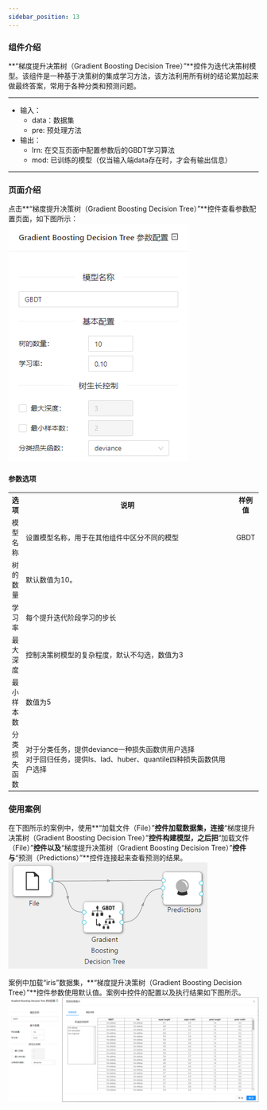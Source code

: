 ```yaml
---
sidebar_position: 13
---
```

### 组件介绍
**“梯度提升决策树（Gradient Boosting Decision Tree）”**控件为迭代决策树模型。该组件是一种基于决策树的集成学习方法，该方法利用所有树的结论累加起来做最终答案，常用于各种分类和预测问题。
<hr/>

- 输入：
  - data：数据集
  - pre: 预处理方法
- 输出：
  - lrn: 在交互页面中配置参数后的GBDT学习算法
  - mod: 已训练的模型（仅当输入端data存在时，才会有输出信息）

<hr/>


### 页面介绍
点击**“梯度提升决策树（Gradient Boosting Decision Tree）”**控件查看参数配置页面，如下图所示：  
[ ![](/img/aistudio/model/gbdt/param.png) ](/img/aistudio/model/gbdt/param.png)

#### 参数选项
<table>
  <tr>
    <th>选项</th>
    <th width="650">说明</th>
    <th>样例值</th>
  </tr>
  <tr>
      <td>模型名称</td> 
      <td>
      设置模型名称，用于在其他组件中区分不同的模型
      </td> 
      <td>GBDT</td>
  </tr>
  <tr>
      <td>树的数量</td> 
      <td>
      默认数值为10。
      </td> 
      <td></td>
  </tr>
  <tr>
    <td>学习率</td> 
    <td>
    每个提升迭代阶段学习的步长
    </td> 
    <td></td>
  </tr>
  <tr>
    <td>最大深度</td> 
    <td>
    控制决策树模型的复杂程度，默认不勾选，数值为3
    </td> 
    <td></td>
  </tr>
  <tr>
    <td>最小样本数</td> 
    <td>
    数值为5
    </td> 
    <td></td>
  </tr>
  <tr>
    <td>分类损失函数</td> 
    <td>
    对于分类任务，提供deviance一种损失函数供用户选择 <br/>
    对于回归任务，提供ls、lad、huber、quantile四种损失函数供用户选择
    </td> 
    <td></td>
  </tr>
</table>

### 使用案例
在下图所示的案例中，使用**“加载文件（File）”**控件加载数据集，连接**“梯度提升决策树（Gradient Boosting Decision Tree）”**控件构建模型，之后把**“加载文件（File）”**控件以及**“梯度提升决策树（Gradient Boosting Decision Tree）”**控件与**“预测（Predictions）”**控件连接起来查看预测的结果。  
[ ![](/img/aistudio/model/gbdt/workflow.png) ](/img/aistudio/model/gbdt/workflow.png)

案例中加载“iris”数据集，**“梯度提升决策树（Gradient Boosting Decision Tree）”**控件参数使用默认值。案例中控件的配置以及执行结果如下图所示。  
[ ![](/img/aistudio/model/gbdt/workflow-result.png) ](/img/aistudio/model/gbdt/workflow-result.png)